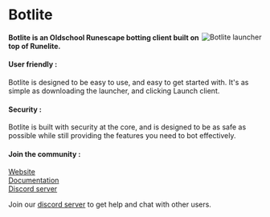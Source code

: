 # Botlite

<a href="https://botlite.org">
<img align="right" src="https://botlite.org/launcher.png" alt="Botlite launcher" />
</a>

#### Botlite is an Oldschool Runescape botting client built on top of Runelite.

#### User friendly : 
Botlite is designed to be easy to use, and easy to get started with. It's as simple as downloading the launcher, and clicking Launch client.


#### Security :
Botlite is built with security at the core, and is designed to be as safe as possible while still providing the features you need to bot effectively.

#### Join the community :

<a  href="https://botlite.org">Website</a>
<br /><a href="https://docs.botlite.org">Documentation</a>
<br /><a href="https://discord.gg/gcMCEfGmbZ">Discord server</a>
<p>Join our <a href="https://discord.gg/gcMCEfGmbZ">discord server</a> to get help and chat with other users.</p>


